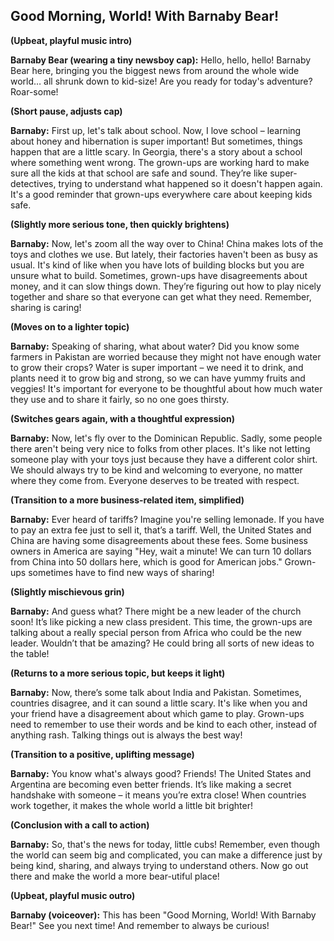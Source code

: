 ## Good Morning, World! With Barnaby Bear!

**(Upbeat, playful music intro)**

**Barnaby Bear (wearing a tiny newsboy cap):** Hello, hello, hello! Barnaby Bear here, bringing you the biggest news from around the whole wide world… all shrunk down to kid-size! Are you ready for today's adventure? Roar-some!

**(Short pause, adjusts cap)**

**Barnaby:** First up, let's talk about school. Now, I love school – learning about honey and hibernation is super important! But sometimes, things happen that are a little scary. In Georgia, there's a story about a school where something went wrong. The grown-ups are working hard to make sure all the kids at that school are safe and sound. They’re like super-detectives, trying to understand what happened so it doesn't happen again. It's a good reminder that grown-ups everywhere care about keeping kids safe.

**(Slightly more serious tone, then quickly brightens)**

**Barnaby:** Now, let's zoom all the way over to China! China makes lots of the toys and clothes we use. But lately, their factories haven't been as busy as usual. It's kind of like when you have lots of building blocks but you are unsure what to build. Sometimes, grown-ups have disagreements about money, and it can slow things down. They’re figuring out how to play nicely together and share so that everyone can get what they need. Remember, sharing is caring!

**(Moves on to a lighter topic)**

**Barnaby:** Speaking of sharing, what about water? Did you know some farmers in Pakistan are worried because they might not have enough water to grow their crops? Water is super important – we need it to drink, and plants need it to grow big and strong, so we can have yummy fruits and veggies! It's important for everyone to be thoughtful about how much water they use and to share it fairly, so no one goes thirsty.

**(Switches gears again, with a thoughtful expression)**

**Barnaby:** Now, let's fly over to the Dominican Republic. Sadly, some people there aren't being very nice to folks from other places. It's like not letting someone play with your toys just because they have a different color shirt. We should always try to be kind and welcoming to everyone, no matter where they come from. Everyone deserves to be treated with respect.

**(Transition to a more business-related item, simplified)**

**Barnaby:** Ever heard of tariffs? Imagine you're selling lemonade. If you have to pay an extra fee just to sell it, that’s a tariff. Well, the United States and China are having some disagreements about these fees. Some business owners in America are saying "Hey, wait a minute! We can turn 10 dollars from China into 50 dollars here, which is good for American jobs." Grown-ups sometimes have to find new ways of sharing!

**(Slightly mischievous grin)**

**Barnaby:** And guess what? There might be a new leader of the church soon! It’s like picking a new class president. This time, the grown-ups are talking about a really special person from Africa who could be the new leader. Wouldn’t that be amazing? He could bring all sorts of new ideas to the table!

**(Returns to a more serious topic, but keeps it light)**

**Barnaby:** Now, there’s some talk about India and Pakistan. Sometimes, countries disagree, and it can sound a little scary. It's like when you and your friend have a disagreement about which game to play. Grown-ups need to remember to use their words and be kind to each other, instead of anything rash. Talking things out is always the best way!

**(Transition to a positive, uplifting message)**

**Barnaby:** You know what's always good? Friends! The United States and Argentina are becoming even better friends. It’s like making a secret handshake with someone – it means you’re extra close! When countries work together, it makes the whole world a little bit brighter!

**(Conclusion with a call to action)**

**Barnaby:** So, that's the news for today, little cubs! Remember, even though the world can seem big and complicated, you can make a difference just by being kind, sharing, and always trying to understand others. Now go out there and make the world a more bear-utiful place!

**(Upbeat, playful music outro)**

**Barnaby (voiceover):** This has been "Good Morning, World! With Barnaby Bear!" See you next time! And remember to always be curious!
